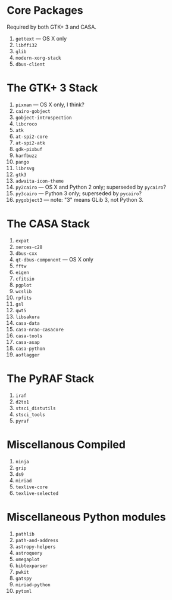 Core Packages
=============

Required by both GTK+ 3 and CASA.

1. `gettext` — OS X only
1. `libffi32`
1. `glib`
1. `modern-xorg-stack`
1. `dbus-client`


The GTK+ 3 Stack
================

1. `pixman` — OS X only, I think?
1. `cairo-gobject`
1. `gobject-introspection`
1. `libcroco`
1. `atk`
1. `at-spi2-core`
1. `at-spi2-atk`
1. `gdk-pixbuf`
1. `harfbuzz`
1. `pango`
1. `librsvg`
1. `gtk3`
1. `adwaita-icon-theme`
1. `py2cairo` — OS X and Python 2 only; superseded by `pycairo`?
1. `py3cairo` — Python 3 only; superseded by `pycairo`?
1. `pygobject3` — note: "3" means GLib 3, not Python 3.


The CASA Stack
==============

1. `expat`
1. `xerces-c28`
1. `dbus-cxx`
1. `qt-dbus-component` — OS X only
1. `fftw`
1. `eigen`
1. `cfitsio`
1. `pgplot`
1. `wcslib`
1. `rpfits`
1. `gsl`
1. `qwt5`
1. `libsakura`
1. `casa-data`
1. `casa-nrao-casacore`
1. `casa-tools`
1. `casa-asap`
1. `casa-python`
1. `aoflagger`


The PyRAF Stack
===============

1. `iraf`
1. `d2to1`
1. `stsci_distutils`
1. `stsci_tools`
1. `pyraf`


Miscellanous Compiled
=====================

1. `ninja`
1. `grip`
1. `ds9`
1. `miriad`
1. `texlive-core`
1. `texlive-selected`


Miscellaneous Python modules
============================

1. `pathlib`
1. `path-and-address`
1. `astropy-helpers`
1. `astroquery`
1. `omegaplot`
1. `bibtexparser`
1. `pwkit`
1. `gatspy`
1. `miriad-python`
1. `pytoml`
